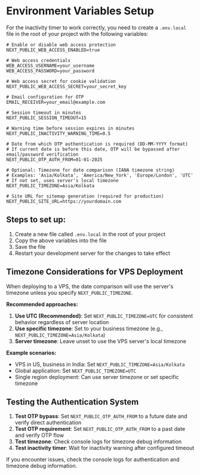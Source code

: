 # Environment Variables Setup

For the inactivity timer to work correctly, you need to create a `.env.local` file in the root of your project with the following variables:

```env
# Enable or disable web access protection
NEXT_PUBLIC_WEB_ACCESS_ENABLED=true

# Web access credentials
WEB_ACCESS_USERNAME=your_username
WEB_ACCESS_PASSWORD=your_password

# Web access secret for cookie validation
NEXT_PUBLIC_WEB_ACCESS_SECRET=your_secret_key

# Email configuration for OTP
EMAIL_RECEIVER=your_email@example.com

# Session timeout in minutes
NEXT_PUBLIC_SESSION_TIMEOUT=15

# Warning time before session expires in minutes
NEXT_PUBLIC_INACTIVITY_WARNING_TIME=0.5

# Date from which OTP authentication is required (DD-MM-YYYY format)
# If current date is before this date, OTP will be bypassed after email/password verification
NEXT_PUBLIC_OTP_AUTH_FROM=01-01-2025

# Optional: Timezone for date comparison (IANA timezone string)
# Examples: 'Asia/Kolkata', 'America/New_York', 'Europe/London', 'UTC'
# If not set, uses server's local timezone
NEXT_PUBLIC_TIMEZONE=Asia/Kolkata

# Site URL for sitemap generation (required for production)
NEXT_PUBLIC_SITE_URL=https://yourdomain.com
```

## Steps to set up:

1. Create a new file called `.env.local` in the root of your project
2. Copy the above variables into the file
3. Save the file
4. Restart your development server for the changes to take effect

## Timezone Considerations for VPS Deployment

When deploying to a VPS, the date comparison will use the server's timezone unless you specify `NEXT_PUBLIC_TIMEZONE`. 

**Recommended approaches:**

1. **Use UTC (Recommended)**: Set `NEXT_PUBLIC_TIMEZONE=UTC` for consistent behavior regardless of server location
2. **Use specific timezone**: Set to your business timezone (e.g., `NEXT_PUBLIC_TIMEZONE=Asia/Kolkata`)
3. **Server timezone**: Leave unset to use the VPS server's local timezone

**Example scenarios:**
- VPS in US, business in India: Set `NEXT_PUBLIC_TIMEZONE=Asia/Kolkata`
- Global application: Set `NEXT_PUBLIC_TIMEZONE=UTC`
- Single region deployment: Can use server timezone or set specific timezone

## Testing the Authentication System

1. **Test OTP bypass**: Set `NEXT_PUBLIC_OTP_AUTH_FROM` to a future date and verify direct authentication
2. **Test OTP requirement**: Set `NEXT_PUBLIC_OTP_AUTH_FROM` to a past date and verify OTP flow
3. **Test timezone**: Check console logs for timezone debug information
4. **Test inactivity timer**: Wait for inactivity warning after configured timeout

If you encounter issues, check the console logs for authentication and timezone debug information.
